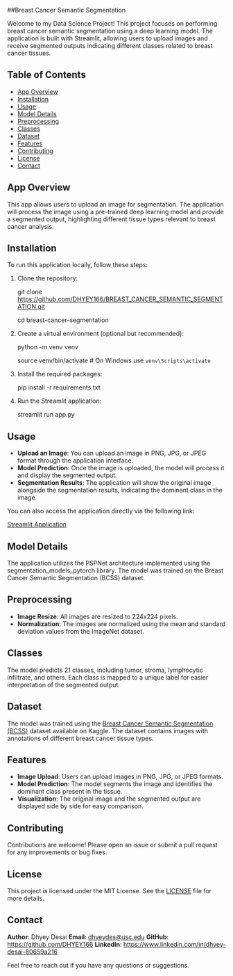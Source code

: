 ##Breast Cancer Semantic Segmentation

Welcome to my Data Science Project! This project focuses on performing breast cancer semantic segmentation using a deep learning model. The application is built with Streamlit, allowing users to upload images and receive segmented outputs indicating different classes related to breast cancer tissues.

## Table of Contents
- [App Overview](#app-overview)
- [Installation](#installation)
- [Usage](#usage)
- [Model Details](#model-details)
- [Preprocessing](#preprocessing)
- [Classes](#classes)
- [Dataset](#dataset)
- [Features](#features)
- [Contributing](#contributing)
- [License](#license)
- [Contact](#contact)

## App Overview

This app allows users to upload an image for segmentation. The application will process the image using a pre-trained deep learning model and provide a segmented output, highlighting different tissue types relevant to breast cancer analysis.

## Installation

To run this application locally, follow these steps:

1. Clone the repository:
   
   git clone https://github.com/DHYEY166/BREAST_CANCER_SEMANTIC_SEGMENTATION.git
   
   cd breast-cancer-segmentation

3. Create a virtual environment (optional but recommended):

   python -m venv venv
   
   source venv/bin/activate  # On Windows use `venv\Scripts\activate`

5. Install the required packages:

   pip install -r requirements.txt

6. Run the Streamlit application:

   streamlit run app.py

## Usage

- **Upload an Image**: You can upload an image in PNG, JPG, or JPEG format through the application interface.
- **Model Prediction**: Once the image is uploaded, the model will process it and display the segmented output.
- **Segmentation Results**: The application will show the original image alongside the segmentation results, indicating the dominant class in the image.

You can also access the application directly via the following link:

[Streamlit Application](https://breastcancersemanticsegmentation-4ei9goqle5y39zzmejl3pm.streamlit.app)

## Model Details

The application utilizes the PSPNet architecture implemented using the segmentation_models_pytorch library. The model was trained on the Breast Cancer Semantic Segmentation (BCSS) dataset.

## Preprocessing

- **Image Resize**: All images are resized to 224x224 pixels.
- **Normalization**: The images are normalized using the mean and standard deviation values from the ImageNet dataset.

## Classes

The model predicts 21 classes, including tumor, stroma, lymphocytic infiltrate, and others. Each class is mapped to a unique label for easier interpretation of the segmented output.

## Dataset

The model was trained using the [Breast Cancer Semantic Segmentation (BCSS)](https://www.kaggle.com/datasets/whats2000/breast-cancer-semantic-segmentation-bcss) dataset available on Kaggle. The dataset contains images with annotations of different breast cancer tissue types.

## Features

- **Image Upload**: Users can upload images in PNG, JPG, or JPEG formats.
- **Model Prediction**: The model segments the image and identifies the dominant class present in the tissue.
- **Visualization**: The original image and the segmented output are displayed side by side for easy comparison.

## Contributing

Contributions are welcome! Please open an issue or submit a pull request for any improvements or bug fixes.

## License

This project is licensed under the MIT License. See the [LICENSE](https://github.com/DHYEY166/BREAST_CANCER_SEMANTIC_SEGMENTATION/blob/main/LICENSE) file for more details.

## Contact

**Author**: Dhyey Desai
**Email**: dhyeydes@usc.edu
**GitHub**: https://github.com/DHYEY166
**LinkedIn**: https://www.linkedin.com/in/dhyey-desai-80659a216 

Feel free to reach out if you have any questions or suggestions.
